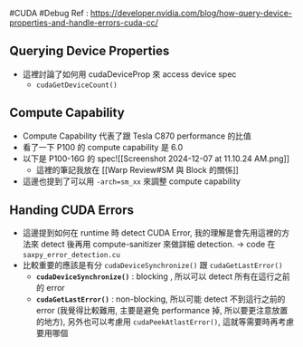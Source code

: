 #CUDA #Debug 
Ref : https://developer.nvidia.com/blog/how-query-device-properties-and-handle-errors-cuda-cc/
## Querying Device Properties
- 這裡討論了如何用 cudaDeviceProp 來 access device spec
	- `cudaGetDeviceCount()`
## Compute Capability
- Compute Capability 代表了跟 Tesla C870 performance  的比值
- 看了一下 P100 的 compute capability 是 6.0
- 以下是 P100-16G 的 spec![[Screenshot 2024-12-07 at 11.10.24 AM.png]]
	- 這裡的筆記我放在 [[Warp Review#SM 與 Block 的關係]]
- 這邊也提到了可以用 `-arch=sm_xx` 來調整 compute capability
## Handing CUDA Errors
- 這邊提到如何在 runtime 時 detect CUDA Error, 我的理解是會先用這裡的方法來 detect 後再用 compute-sanitizer 來做詳細 detection. → code 在 `saxpy_error_detection.cu`
- 比較重要的應該是有分 `cudaDeviceSynchronize()` 跟 `cudaGetLastError()`
	- **`cudaDeviceSynchronize()`** : blocking , 所以可以 detect 所有在這行之前的 error
	- **`cudaGetLastError()`** : non-blocking, 所以可能 detect 不到這行之前的 error (我覺得比較難用, 主要是避免 performance 掉, 所以要更注意放置的地方), 另外也可以考慮用 `cudaPeekAtlastError()`, 這就等需要時再考慮要用哪個
	